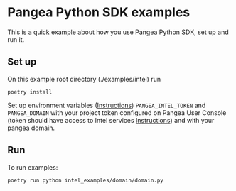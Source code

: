 # Pangea Python SDK examples

This is a quick example about how you use Pangea Python SDK, set up and run it.

## Set up

On this example root directory (./examples/intel) run

```
poetry install
```

Set up environment variables ([Instructions](https://pangea.cloud/docs/getting-started/integrate/#set-environment-variables)) `PANGEA_INTEL_TOKEN` and `PANGEA_DOMAIN` with your project token configured on Pangea User Console (token should have access to Intel services [Instructions](https://pangea.cloud/docs/getting-started/configure-services/#configure-a-pangea-service)) and with your pangea domain.

## Run

To run examples:
```
poetry run python intel_examples/domain/domain.py
```
